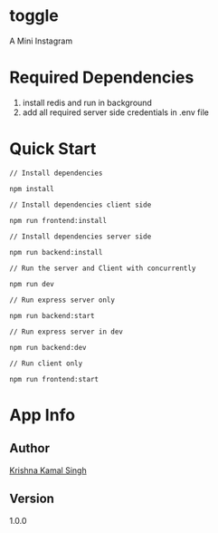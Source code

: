 # toggle
A Mini Instagram

# Required Dependencies
1. install redis and run in background
2. add all required server side credentials in .env file

# Quick Start

```
// Install dependencies

npm install

// Install dependencies client side

npm run frontend:install

// Install dependencies server side

npm run backend:install

// Run the server and Client with concurrently

npm run dev

// Run express server only

npm run backend:start

// Run express server in dev

npm run backend:dev

// Run client only

npm run frontend:start

```

# App Info

## Author
  [Krishna Kamal Singh](https://github.com/imkrish7)

## Version
1.0.0

